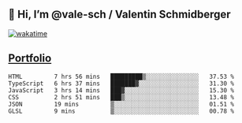 ## 👋 Hi, I’m @vale-sch / Valentin Schmidberger
[![wakatime](https://wakatime.com/badge/user/7560c813-56c2-4ce8-b378-268c8ee84276.svg)](https://wakatime.com/@7560c813-56c2-4ce8-b378-268c8ee84276)
##  [Portfolio](https://vale-sch.github.io/ValentinSchmidberger/ "Portfolio")
<!--START_SECTION:waka-->

```text
HTML         7 hrs 56 mins   █████████▒░░░░░░░░░░░░░░░   37.53 %
TypeScript   6 hrs 37 mins   ███████▓░░░░░░░░░░░░░░░░░   31.30 %
JavaScript   3 hrs 14 mins   ███▓░░░░░░░░░░░░░░░░░░░░░   15.30 %
CSS          2 hrs 51 mins   ███▒░░░░░░░░░░░░░░░░░░░░░   13.48 %
JSON         19 mins         ▒░░░░░░░░░░░░░░░░░░░░░░░░   01.51 %
GLSL         9 mins          ▒░░░░░░░░░░░░░░░░░░░░░░░░   00.78 %
```

<!--END_SECTION:waka-->
